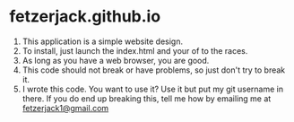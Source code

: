 # fetzerjack.github.io

1. This application is a simple website design.
2. To install, just launch the index.html and your of to the races.
3. As long as you have a web browser, you are good.
4. This code should not break or have problems, so just don't try to break it.
5. I wrote this code. You want to use it? Use it but put my git username in there. If you do end up breaking this, tell me how by emailing me at fetzerjack1@gmail.com
